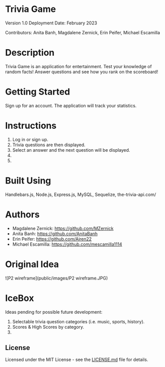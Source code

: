 # Trivia Game

<ADD DEPLOYED link HERE>
Version 1.0
Deployment Date: February 2023

Contributors: Anita Banh, Magdalene Zernick, Erin Peifer, Michael Escamilla


# Description

Trivia Game is an application for entertainment. Test your knowledge of random facts! Answer questions and see how you rank on the scoreboard!
<ADD images of deployed application>

# Getting Started

Sign up for an account. The application will track your statistics.

# Instructions

1. Log in or sign up.
2. Trivia questions are then displayed.
3. Select an answer and the next question will be displayed.
4. 
5. 

# Built Using

Handlebars.js, Node.js, Express.js, MySQL, Sequelize, the-trivia-api.com/

# Authors

* Magdalene Zernick: https://github.com/MZernick
* Anita Banh: https://github.com/AnitaBanh
* Erin Peifer: https://github.com/Airen22
* Michael Escamilla: https://github.com/mescamilla1114

# Original Idea
![P2 wireframe](public/images/P2 wireframe.JPG)

# IceBox

Ideas pending for possible future development:

1. Selectable trivia question categories (i.e. music, sports, history).
2. Scores & High Scores by category.
3. 

## License

Licensed under the MIT License - see the [LICENSE.md](https://github.com/MZernick/UTA-Trivia-Game/blob/main/LICENSE.md) file for details.
